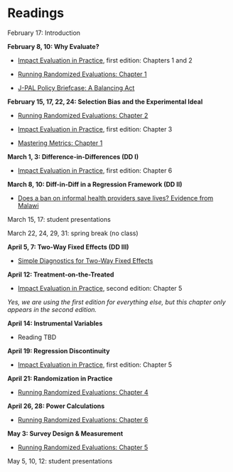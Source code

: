 # Readings  

February 17: Introduction  

**February 8, 10: Why Evaluate?**  

- [Impact Evaluation in Practice](https://openknowledge.worldbank.org/handle/10986/2550), first edition: Chapters 1 and 2  

- [Running Randomized Evaluations:  Chapter 1](https://www.jstor.org/stable/j.ctt4cgd52.5)  

- [J-PAL Policy Briefcase:  A Balancing Act](https://www.povertyactionlab.org/publication/balancing-act)  

**February 15, 17, 22, 24: Selection Bias and the Experimental Ideal**  

- [Running Randomized Evaluations:  Chapter 2](https://doi.org/10.2307/j.ctt4cgd52.6)  

- [Impact Evaluation in Practice](https://openknowledge.worldbank.org/handle/10986/2550), first edition: Chapter 3    

- [Mastering Metrics: Chapter 1](https://www.google.com/url?sa=t&rct=j&q=&esrc=s&source=web&cd=&ved=2ahUKEwjE2pfw-JjuAhUBZc0KHQo1DnoQFjAAegQIBhAC&url=http%3A%2F%2Fassets.press.princeton.edu%2Fchapters%2Fs10363.pdf&usg=AOvVaw3IGywrUpw1_F9e5npteATA)  

**March 1, 3: Difference-in-Differences (DD I)**  

- [Impact Evaluation in Practice](https://openknowledge.worldbank.org/handle/10986/2550), first edition: Chapter 6   

**March 8, 10: Diff-in-Diff in a Regression Framework (DD II)**  

- [Does a ban on informal health providers save lives? Evidence from Malawi](https://www.ncbi.nlm.nih.gov/pmc/articles/PMC4677333/)  

March 15, 17:  student presentations  

March 22, 24, 29, 31:  spring break (no class)  

**April 5, 7: Two-Way Fixed Effects (DD III)**   

- [Simple Diagnostics for Two-Way Fixed Effects](https://arxiv.org/abs/2103.13229)  

**April 12: Treatment-on-the-Treated**  

- [Impact Evaluation in Practice](https://openknowledge.worldbank.org/handle/10986/2550), second edition: Chapter 5  

_Yes, we are using the first edition for everything else, but this chapter only appears in the second edition._  

**April 14:  Instrumental Variables**  

- Reading TBD  

**April 19:  Regression Discontinuity**  

- [Impact Evaluation in Practice](https://openknowledge.worldbank.org/handle/10986/2550), first edition: Chapter 5  

**April 21:  Randomization in Practice**  

- [Running Randomized Evaluations:  Chapter 4](https://doi.org/10.2307/j.ctt4cgd52.8)  

**April 26, 28:  Power Calculations**  

- [Running Randomized Evaluations:  Chapter 6](https://doi.org/10.2307/j.ctt4cgd52.10)  

**May 3:  Survey Design & Measurement**   

- [Running Randomized Evaluations:  Chapter 5](https://doi.org/10.2307/j.ctt4cgd52.9)  

May 5, 10, 12:  student presentations  
